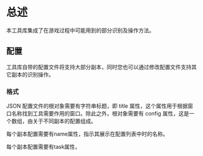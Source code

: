 # 总述

本工具库集成了在游戏过程中可能用到的部分识别及操作方法。

## 配置

工具库自带的配置文件将支持大部分副本，同时您也可以通过修改配置文件支持其它副本的识别操作。

### 格式

JSON 配置文件的根对象需要有字符串标题，即 title 属性，这个属性用于根据窗口名称找到工具需要作用的窗口。除此之外，根对象需要有 config 属性，这是一个数组，由关于不同副本的配置组成。

每个副本配置需要有name属性，指示其展示在配置列表中时的名称。

每个副本配置需要有task属性，
